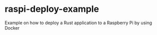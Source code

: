 # raspi-deploy-example
Example on how to deploy a Rust application to a Raspberry Pi by using Docker
